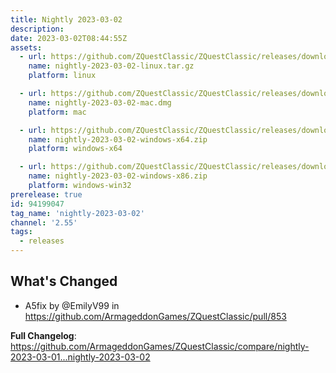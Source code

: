 ```yaml
---
title: Nightly 2023-03-02
description: 
date: 2023-03-02T08:44:55Z
assets: 
  - url: https://github.com/ZQuestClassic/ZQuestClassic/releases/download/nightly-2023-03-02/nightly-2023-03-02-linux.tar.gz
    name: nightly-2023-03-02-linux.tar.gz
    platform: linux

  - url: https://github.com/ZQuestClassic/ZQuestClassic/releases/download/nightly-2023-03-02/nightly-2023-03-02-mac.dmg
    name: nightly-2023-03-02-mac.dmg
    platform: mac

  - url: https://github.com/ZQuestClassic/ZQuestClassic/releases/download/nightly-2023-03-02/nightly-2023-03-02-windows-x64.zip
    name: nightly-2023-03-02-windows-x64.zip
    platform: windows-x64

  - url: https://github.com/ZQuestClassic/ZQuestClassic/releases/download/nightly-2023-03-02/nightly-2023-03-02-windows-x86.zip
    name: nightly-2023-03-02-windows-x86.zip
    platform: windows-win32
prerelease: true
id: 94199047
tag_name: 'nightly-2023-03-02'
channel: '2.55'
tags:
  - releases
---
```


## What's Changed
* A5fix by @EmilyV99 in https://github.com/ArmageddonGames/ZQuestClassic/pull/853


**Full Changelog**: https://github.com/ArmageddonGames/ZQuestClassic/compare/nightly-2023-03-01...nightly-2023-03-02
